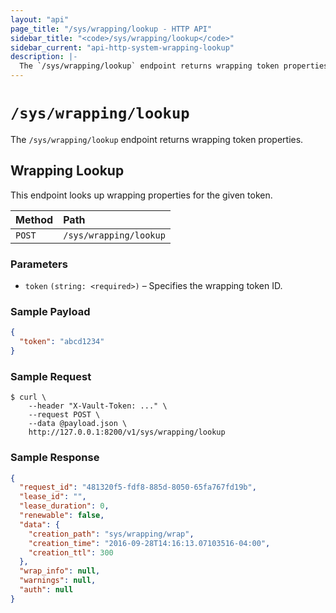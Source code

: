```yaml
---
layout: "api"
page_title: "/sys/wrapping/lookup - HTTP API"
sidebar_title: "<code>/sys/wrapping/lookup</code>"
sidebar_current: "api-http-system-wrapping-lookup"
description: |-
  The `/sys/wrapping/lookup` endpoint returns wrapping token properties.
---
```


# `/sys/wrapping/lookup`

The `/sys/wrapping/lookup` endpoint returns wrapping token properties.

## Wrapping Lookup

This endpoint looks up wrapping properties for the given token.

| Method   | Path                         |
| :--------------------------- | :--------------------- |
| `POST`   | `/sys/wrapping/lookup`       |

### Parameters

- `token` `(string: <required>)` – Specifies the wrapping token ID.

### Sample Payload

```json
{
  "token": "abcd1234"
}
```

### Sample Request

```
$ curl \
    --header "X-Vault-Token: ..." \
    --request POST \
    --data @payload.json \
    http://127.0.0.1:8200/v1/sys/wrapping/lookup
```

### Sample Response

```json
{
  "request_id": "481320f5-fdf8-885d-8050-65fa767fd19b",
  "lease_id": "",
  "lease_duration": 0,
  "renewable": false,
  "data": {
    "creation_path": "sys/wrapping/wrap",
    "creation_time": "2016-09-28T14:16:13.07103516-04:00",
    "creation_ttl": 300
  },
  "wrap_info": null,
  "warnings": null,
  "auth": null
}
```
